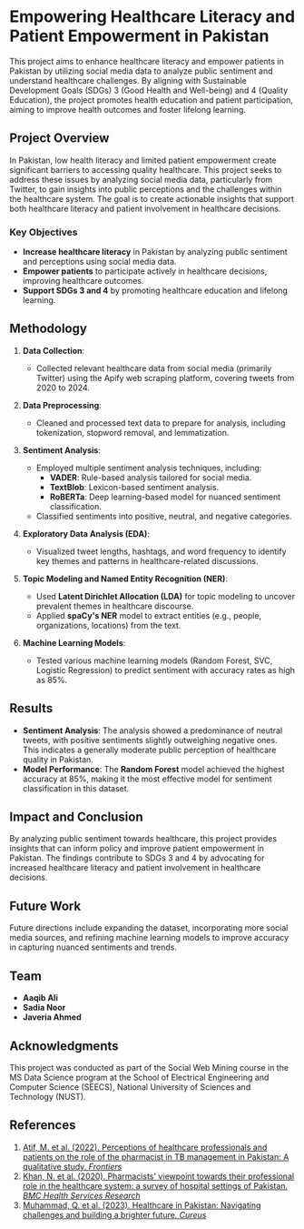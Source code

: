 # Empowering Healthcare Literacy and Patient Empowerment in Pakistan

This project aims to enhance healthcare literacy and empower patients in Pakistan by utilizing social media data to analyze public sentiment and understand healthcare challenges. By aligning with Sustainable Development Goals (SDGs) 3 (Good Health and Well-being) and 4 (Quality Education), the project promotes health education and patient participation, aiming to improve health outcomes and foster lifelong learning.

## Project Overview

In Pakistan, low health literacy and limited patient empowerment create significant barriers to accessing quality healthcare. This project seeks to address these issues by analyzing social media data, particularly from Twitter, to gain insights into public perceptions and the challenges within the healthcare system. The goal is to create actionable insights that support both healthcare literacy and patient involvement in healthcare decisions.

### Key Objectives
- **Increase healthcare literacy** in Pakistan by analyzing public sentiment and perceptions using social media data.
- **Empower patients** to participate actively in healthcare decisions, improving healthcare outcomes.
- **Support SDGs 3 and 4** by promoting healthcare education and lifelong learning.

## Methodology

1. **Data Collection**: 
   - Collected relevant healthcare data from social media (primarily Twitter) using the Apify web scraping platform, covering tweets from 2020 to 2024.

2. **Data Preprocessing**:
   - Cleaned and processed text data to prepare for analysis, including tokenization, stopword removal, and lemmatization.

3. **Sentiment Analysis**:
   - Employed multiple sentiment analysis techniques, including:
     - **VADER**: Rule-based analysis tailored for social media.
     - **TextBlob**: Lexicon-based sentiment analysis.
     - **RoBERTa**: Deep learning-based model for nuanced sentiment classification.
   - Classified sentiments into positive, neutral, and negative categories.

4. **Exploratory Data Analysis (EDA)**:
   - Visualized tweet lengths, hashtags, and word frequency to identify key themes and patterns in healthcare-related discussions.

5. **Topic Modeling and Named Entity Recognition (NER)**:
   - Used **Latent Dirichlet Allocation (LDA)** for topic modeling to uncover prevalent themes in healthcare discourse.
   - Applied **spaCy's NER** model to extract entities (e.g., people, organizations, locations) from the text.

6. **Machine Learning Models**:
   - Tested various machine learning models (Random Forest, SVC, Logistic Regression) to predict sentiment with accuracy rates as high as 85%.

## Results

- **Sentiment Analysis**: The analysis showed a predominance of neutral tweets, with positive sentiments slightly outweighing negative ones. This indicates a generally moderate public perception of healthcare quality in Pakistan.
- **Model Performance**: The **Random Forest** model achieved the highest accuracy at 85%, making it the most effective model for sentiment classification in this dataset.

## Impact and Conclusion

By analyzing public sentiment towards healthcare, this project provides insights that can inform policy and improve patient empowerment in Pakistan. The findings contribute to SDGs 3 and 4 by advocating for increased healthcare literacy and patient involvement in healthcare decisions.

## Future Work

Future directions include expanding the dataset, incorporating more social media sources, and refining machine learning models to improve accuracy in capturing nuanced sentiments and trends.

## Team

- **Aaqib Ali**
- **Sadia Noor**
- **Javeria Ahmed**

## Acknowledgments

This project was conducted as part of the Social Web Mining course in the MS Data Science program at the School of Electrical Engineering and Computer Science (SEECS), National University of Sciences and Technology (NUST).

## References

1. [Atif, M. et al. (2022). Perceptions of healthcare professionals and patients on the role of the pharmacist in TB management in Pakistan: A qualitative study. *Frontiers*](https://www.frontiersin.org/journals/pharmacology/articles/10.3389/fphar.2022.965806/full)
2. [Khan, N. et al. (2020). Pharmacists' viewpoint towards their professional role in the healthcare system: a survey of hospital settings of Pakistan. *BMC Health Services Research*](https://link.springer.com/article/10.1186/s12913-020-05459-0)
3. [Muhammad, Q. et al. (2023). Healthcare in Pakistan: Navigating challenges and building a brighter future. *Cureus*](https://assets.cureus.com/uploads/editorial/pdf/161591/20230710-4592-1yspsm3.pdf)
